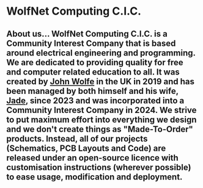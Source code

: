 # WolfNet Computing C.I.C. 
## About us...  WolfNet Computing C.I.C. is a Community Interest Company that is based around electrical engineering and programming. We are dedicated to providing quality for free and computer related education to all. It was created by [John Wolfe](https://github.com/DarkestSoul1992) in the UK in 2019 and has been managed by both himself and his wife, [Jade](https://github.com/J4D3-1990), since 2023 and was incorporated into a Community Interest Company in 2024. We strive to put maximum effort into everything we design and we don't create things as "Made-To-Order" products. Instead, all of our projects (Schematics, PCB Layouts and Code) are released under an open-source licence with customisation instructions (wherever possible) to ease usage, modification and deployment.
<!-- ## We need volunteers!  
We are currently looking for designers, programmers and more to volunteer and to either contribute to, or help with managing our open-source projects. Visit our [website](https://wolfnet-computing.com) to apply and register.  -->
